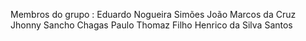 Membros do grupo :
  Eduardo Nogueira Simões
  João Marcos da Cruz
  Jhonny Sancho Chagas
  Paulo Thomaz Filho
  Henrico da Silva Santos
